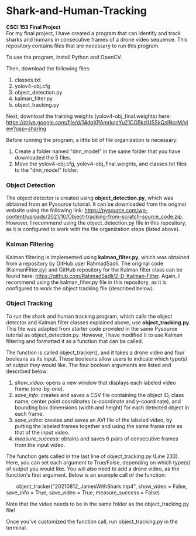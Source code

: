 # Shark-and-Human-Tracking
**CSCI 153 Final Project** <br>
For my final project, I have created a program that can identify and track sharks and humans in consecutive frames of a drone video sequence. This repository contains files that are necessary to run this program. <br>

To use the program, install Python and OpenCV. <br>

Then, download the following files:
1. classes.txt
2. yolov4-obj.cfg
3. object_detection.py
4. kalman_filter.py
5. object_tracking.py

Next, download the training weights (yolov4-obj_final.weights) here: https://drive.google.com/file/d/14dqXPAmrkqzYu21CO5kzlUSSkQslNcrM/view?usp=sharing

Before running the program, a little bit of file organization is necessary:
1. Create a folder named "dnn_model" in the same folder that you have downloaded the 5 files.
2. Move the yolov4-obj.cfg, yolov4-obj_final.weights, and classes.txt files to the "dnn_model" folder.

### Object Detection
The object detector is created using **object_detection.py**, which was obtained from an Pysource tutorial. It can be downloaded from the original website using the following link: https://pysource.com/wp-content/uploads/2021/10/Object-tracking-from-scratch-source_code.zip. However, I recommend using the object_detection.py file in this repository, as it is configured to work with the file organization steps (listed above).

### Kalman Filtering
Kalman filtering is implemented using **kalman_filter.py**, which was obtained from a repository by GitHub user RahmadSadli. The original code (KalmanFilter.py) and GitHub repository for the Kalman filter class can be found here: https://github.com/RahmadSadli/2-D-Kalman-Filter. Again, I recommend using the kalman_filter.py file in this repository, as it is configured to work the object tracking file (described below). 

### Object Tracking
To run the shark and human tracking program, which calls the object detector and Kalman filter classes explained above, use **object_tracking.py**. This file was adapted from starter code provided in the same Pysource tutorial as object_detection.py. However, I have modified it to use Kalman filtering and formatted it as a function that can be called.

The function is called object_tracker(), and it takes a drone video and four booleans as its input. These booleans allow users to indicate which type(s) of output they would like. The four boolean arguments are listed and described below:
1. *show_video*: opens a new window that displays each labeled video frame (one-by-one).
2. *save_info*: creates and saves a CSV file containing the object ID, class name, center point coordinates (x-coordinate and y-coordinate), and bounding box dimensions (width and height) for each detected object in each frame.
3. *save_video*: creates and saves an AVI file of the labeled video, by putting the labeled frames together and using the same frame rate as that of the input video.
4. *measure_success*: obtains and saves 6 pairs of consecutive frames from the input video.

The function gets called in the last line of object_tracking.py (Line 233). Here, you can set each argument to True/False, depending on which type(s) of output you would like. You will also need to add a drone video, as the function's first argument. Below is an example call of the function:

&nbsp;&nbsp;&nbsp;&nbsp;&nbsp;&nbsp; object_tracker("20210812_JamesWithShark.mp4", show_video = False, save_info = True, save_video = True, measure_success = False)

Note that the video needs to be in the same folder as the object_tracking.py file!

Once you've customized the function call, run object_tracking.py in the terminal. 
